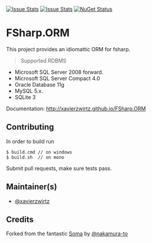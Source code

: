 [![Issue Stats](http://issuestats.com/github/fsprojects/ProjectScaffold/badge/issue)](http://issuestats.com/github/fsprojects/ProjectScaffold)
[![Issue Stats](http://issuestats.com/github/fsprojects/ProjectScaffold/badge/pr)](http://issuestats.com/github/fsprojects/ProjectScaffold)
[![NuGet Status](http://img.shields.io/nuget/v/FSharp.ORM.svg?style=flat)](https://www.nuget.org/packages/FSharp.ORM/)

FSharp.ORM
=====================================

This project provides an idiomattic ORM for fsharp.

> Supported RDBMS

* Microsoft SQL Server 2008 forward.
* Microsoft SQL Server Compact 4.0
* Oracle Database 11g
* MySQL 5.x.
* SQLite 3

Documentation: http://xavierzwirtz.github.io/FSharp.ORM

## Contributing

In order to build run

    $ build.cmd // on windows    
    $ build.sh  // on mono

Submit pull requests, make sure tests pass.

## Maintainer(s)

- [@xavierzwirtz](https://github.com/xavierzwirtz)

## Credits 

Forked from the fantastic [Soma](https://github.com/nakamura-to/Soma) by [@nakamura-to](https://github.com/nakamura-to)